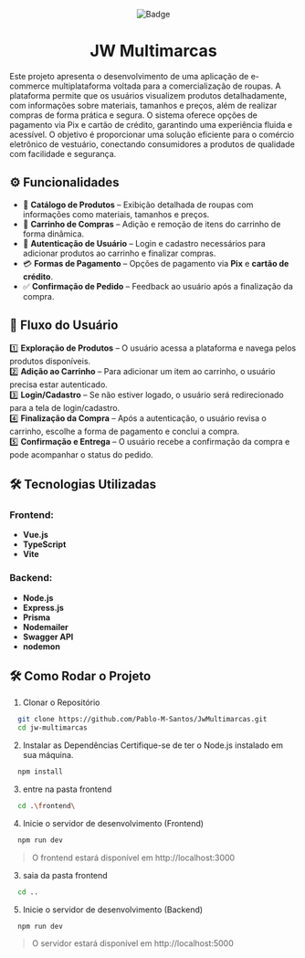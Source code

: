 <div align="center">
  
  ![Badge](https://img.shields.io/badge/STATUS-EM%20PRODUÇÃO-blue?style=for-the-badge)

</div>
<!-- <div align="center">

  <img width="1000px" src="/sharksLogo.png"/>

<div> -->

<!-- > [!NOTE]
> é verdade

> [!WARNING]
> é verdade -->
<div align="center">
  <h1><b>JW Multimarcas</b></h1>
</div>

Este projeto apresenta o desenvolvimento de uma aplicação de e-commerce multiplataforma voltada para a comercialização de roupas. A plataforma permite que os usuários visualizem produtos detalhadamente, com informações sobre materiais, tamanhos e preços, além de realizar compras de forma prática e segura. O sistema oferece opções de pagamento via Pix e cartão de crédito, garantindo uma experiência fluida e acessível. O objetivo é proporcionar uma solução eficiente para o comércio eletrônico de vestuário, conectando consumidores a produtos de qualidade com facilidade e segurança.

## ⚙️ Funcionalidades  
- 📌 **Catálogo de Produtos** – Exibição detalhada de roupas com informações como materiais, tamanhos e preços. </br>
- 🛒 **Carrinho de Compras** – Adição e remoção de itens do carrinho de forma dinâmica.  
- 🔑 **Autenticação de Usuário** – Login e cadastro necessários para adicionar produtos ao carrinho e finalizar compras.  
- 💳 **Formas de Pagamento** – Opções de pagamento via **Pix** e **cartão de crédito**.  
- ✅ **Confirmação de Pedido** – Feedback ao usuário após a finalização da compra.  

## 🔄 Fluxo do Usuário  

1️⃣ **Exploração de Produtos** – O usuário acessa a plataforma e navega pelos produtos disponíveis.  
2️⃣ **Adição ao Carrinho** – Para adicionar um item ao carrinho, o usuário precisa estar autenticado.  
3️⃣ **Login/Cadastro** – Se não estiver logado, o usuário será redirecionado para a tela de login/cadastro.  
4️⃣ **Finalização da Compra** – Após a autenticação, o usuário revisa o carrinho, escolhe a forma de pagamento e conclui a compra.  
5️⃣ **Confirmação e Entrega** – O usuário recebe a confirmação da compra e pode acompanhar o status do pedido.  

## 🛠️ Tecnologias Utilizadas  

### **Frontend:**  

- **Vue.js**
- **TypeScript** 
- **Vite**

### **Backend:**  
- **Node.js** 
- **Express.js** 
- **Prisma** 
- **Nodemailer**
- **Swagger API** 
- **nodemon** 

## 🛠️ Como Rodar o Projeto

1. Clonar o Repositório
```bash
  git clone https://github.com/Pablo-M-Santos/JwMultimarcas.git
  cd jw-multimarcas
```

2. Instalar as Dependências
Certifique-se de ter o Node.js instalado em sua máquina.
```bash
  npm install
```

3. entre na pasta frontend
```bash
  cd .\frontend\ 
```

4. Inicie o servidor de desenvolvimento (Frontend)
```bash
  npm run dev
```
 > O frontend estará disponível em http://localhost:3000

3. saia da pasta frontend
```bash
  cd ..
```

5. Inicie o servidor de desenvolvimento (Backend)
```bash
  npm run dev
```
> O servidor estará disponível em http://localhost:5000



















